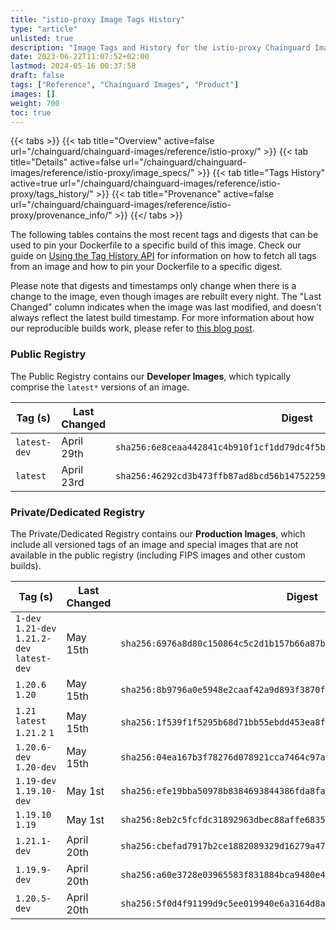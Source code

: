 ```yaml
---
title: "istio-proxy Image Tags History"
type: "article"
unlisted: true
description: "Image Tags and History for the istio-proxy Chainguard Image"
date: 2023-06-22T11:07:52+02:00
lastmod: 2024-05-16 00:37:58
draft: false
tags: ["Reference", "Chainguard Images", "Product"]
images: []
weight: 700
toc: true
---
```


{{< tabs >}}
{{< tab title="Overview" active=false url="/chainguard/chainguard-images/reference/istio-proxy/" >}}
{{< tab title="Details" active=false url="/chainguard/chainguard-images/reference/istio-proxy/image_specs/" >}}
{{< tab title="Tags History" active=true url="/chainguard/chainguard-images/reference/istio-proxy/tags_history/" >}}
{{< tab title="Provenance" active=false url="/chainguard/chainguard-images/reference/istio-proxy/provenance_info/" >}}
{{</ tabs >}}

The following tables contains the most recent tags and digests that can be used to pin your Dockerfile to a specific build of this image. Check our guide on [Using the Tag History API](/chainguard/chainguard-images/using-the-tag-history-api/) for information on how to fetch all tags from an image and how to pin your Dockerfile to a specific digest.

Please note that digests and timestamps only change when there is a change to the image, even though images are rebuilt every night. The "Last Changed" column indicates when the image was last modified, and doesn't always reflect the latest build timestamp. For more information about how our reproducible builds work, please refer to [this blog post](https://www.chainguard.dev/unchained/reproducing-chainguards-reproducible-image-builds).

### Public Registry
The Public Registry contains our **Developer Images**, which typically comprise the `latest*` versions of an image.

| Tag (s)       | Last Changed | Digest                                                                    |
|---------------|--------------|---------------------------------------------------------------------------|
|  `latest-dev` | April 29th   | `sha256:6e8ceaa442841c4b910f1cf1dd79dc4f5bd4cb25762169fba9d1ec75e51398f9` |
|  `latest`     | April 23rd   | `sha256:46292cd3b473ffb87ad8bcd56b14752259b741e322ec366634e60737f128968b` |


### Private/Dedicated Registry
The Private/Dedicated Registry contains our **Production Images**, which include all versioned tags of an image and special images that are not available in the public registry (including FIPS images and other custom builds).

| Tag (s)                                       | Last Changed | Digest                                                                    |
|-----------------------------------------------|--------------|---------------------------------------------------------------------------|
|  `1-dev` `1.21-dev` `1.21.2-dev` `latest-dev` | May 15th     | `sha256:6976a8d80c150864c5c2d1b157b66a87b3e92483edfd0cc736035cce9b596f37` |
|  `1.20.6` `1.20`                              | May 15th     | `sha256:8b9796a0e5948e2caaf42a9d893f3870f0c07b394864285a9fdefb7557af9cc7` |
|  `1.21` `latest` `1.21.2` `1`                 | May 15th     | `sha256:1f539f1f5295b68d71bb55ebdd453ea8f5767ff2488eae54d53a0ddaf7be2afb` |
|  `1.20.6-dev` `1.20-dev`                      | May 15th     | `sha256:04ea167b3f78276d078921cca7464c97aa7e8d03096235db9ee32ae5cab172d1` |
|  `1.19-dev` `1.19.10-dev`                     | May 1st      | `sha256:efe19bba50978b8384693844386fda8fa7ff076024e4635739b10fd71263c8e7` |
|  `1.19.10` `1.19`                             | May 1st      | `sha256:8eb2c5fcfdc31892963dbec88affe6835d71c56f6e2805613268ac6593cc4599` |
|  `1.21.1-dev`                                 | April 20th   | `sha256:cbefad7917b2ce1882089329d16279a471c6dae360561391d536df720ed11db4` |
|  `1.19.9-dev`                                 | April 20th   | `sha256:a60e3728e03965583f831884bca9480e47e10ba030b92c59b55c48a48358573c` |
|  `1.20.5-dev`                                 | April 20th   | `sha256:5f0d4f91199d9c5ee019940e6a3164d8a855a2a299a6f1765d77733f59b84fc8` |

